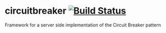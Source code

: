 # circuitbreaker [![Build Status](https://travis-ci.org/tonybaines/circuitbreaker.png)](https://travis-ci.org/tonybaines/circuitbreaker)
Framework for a server side implementation of the Circuit Breaker pattern
